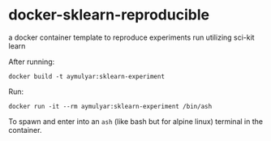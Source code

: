 # docker-sklearn-reproducible
a docker container template to reproduce experiments run utilizing sci-kit learn


After running:

`docker build -t aymulyar:sklearn-experiment`

Run:

`docker run -it --rm aymulyar:sklearn-experiment /bin/ash`

To spawn and enter into an `ash` (like bash but for alpine linux) terminal in the container.
